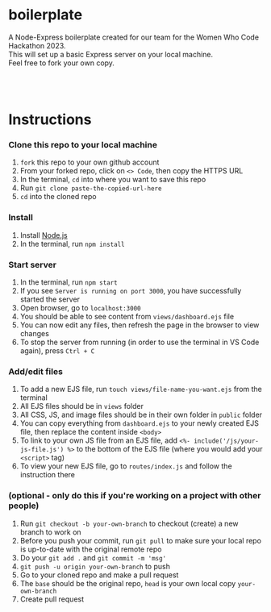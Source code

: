 # boilerplate
A Node-Express boilerplate created for our team for the Women Who Code Hackathon 2023.<br>
This will set up a basic Express server on your local machine.<br>
Feel free to fork your own copy.

<br><br>

# Instructions

### Clone this repo to your local machine
1. `fork` this repo to your own github account
2. From your forked repo, click on `<> Code`, then copy the HTTPS URL
3. In the terminal, `cd` into where you want to save this repo
4. Run `git clone paste-the-copied-url-here`
5. `cd` into the cloned repo

### Install
1. Install [Node.js](https://nodejs.org/en)
2. In the terminal, run `npm install`

### Start server
1. In the terminal, run `npm start`
2. If you see `Server is running on port 3000`, you have successfully started the server 
3. Open browser, go to `localhost:3000`
4. You should be able to see content from `views/dashboard.ejs` file
5. You can now edit any files, then refresh the page in the browser to view changes
6. To stop the server from running (in order to use the terminal in VS Code again), press `Ctrl + C`

### Add/edit files
1. To add a new EJS file, run `touch views/file-name-you-want.ejs` from the terminal
2. All EJS files should be in `views` folder
3. All CSS, JS, and image files should be in their own folder in `public` folder
4. You can copy everything from `dashboard.ejs` to your newly created EJS file, then replace the content inside `<body>`
5. To link to your own JS file from an EJS file, add `<%- include('/js/your-js-file.js') %>` to the bottom of the EJS file (where you would add your `<script>` tag)
6. To view your new EJS file, go to `routes/index.js` and follow the instruction there

### (optional - only do this if you're working on a project with other people)
1. Run `git checkout -b your-own-branch` to checkout (create) a new branch to work on
2. Before you push your commit, run `git pull` to make sure your local repo is up-to-date with the original remote repo
3. Do your `git add .` and `git commit -m 'msg'`
4. `git push -u origin your-own-branch` to push
5. Go to your cloned repo and make a pull request
6. The `base` should be the original repo, `head` is your own local copy `your-own-branch`
7. Create pull request